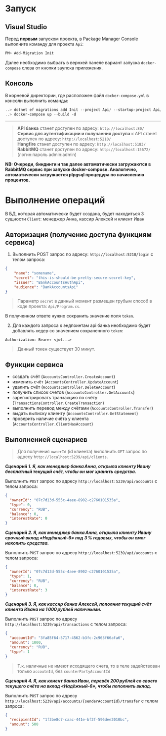 ﻿# Запуск
## Visual Studio
Перед **первым** запуском проекта, в Package Manager Console выполните команду для проекта `Api`:
```powershell
PM> Add-Migration Init
```

Далее необходимо выбрать в вернхей панеле вариант запуска `docker-compose` слева от кнопки заупска приложения.

## Консоль
В корневой директории, где расположен файл `docker-compose.yml` в консоли выполнить команды:
```powershell
..> dotnet ef migrations add Init --project Api/ --startup-project Api/Api.csproj
..> docker-compose up --build -d
```
___
> **API банка** станет доступен по адресу: `http://localhost:80/`\
> **Сервис для аутентификации и получаения доступа** к API станет доступен по адресу: `http://localhost:5210/`\
> **Hangfire** станет доступен по адресу: `http://localhost:5183/`\
> **RabbitMQ** станет доступен по адресу: `http://localhost:15672/` (логин:пароль admin:admin)

**NB: Очереди, биндинги и так далее автоматически загружаются в RabbitMQ сервис при запуске docker-compose. Аналогично, автоматически загружается plpgsql процедура по начислению процентов.**

# Выполнение операций
В БД, которая автоматически будет создана, будет находиться 3 сущности `Client`: менеджер Анна, кассир Алексей и клиент Иван

## Авторизация (получение доступа функциям сервиса)

1. Выполнить POST запрос по адресу: `http://localhost:5210/login` с телом запроса:
```json
{
    "name": "somename",
    "secret": "this-is-should-be-pretty-secure-secret-key",
    "issuer": "BankAccountsAuthApi",
    "audience": "BankAccountsApi"
}
```
> Параметр `secret` в данный момент размещен грубым способ в коде проекта: `Api/Program.cs`.

В полученном ответе нужно сохранить значение поля `token`.

2. Для каждого запроса к эндпоинтам api банка необходимо будет добавлять хедер со значением сохраненного `token`:

```
Authorization: Bearer <jwt...>
```

> Данный токен существует 30 минут.

## Функции сервиса
- создать счёт (`AccountsController.CreateAccount`)
- изменить счёт (`AccountsController.UpdateAccount`)
- удалить счёт (`AccountsController.DeleteAccount`)
- получить список счетов (`AccountsController.GetAccounts`)
- зарегистрировать транзакцию по счёту (`TransactionsController.CreateTransaction`)
- выполнить перевод между счётами (`AccountsController.Transfer`)
- выдать выписку клиенту (`AccountsController.GetStatement`)
- проверить наличие счёта у клиента (`AccountsController.ClientHasAccount`)

## Выполненией сценариев
> Для получения `ownerId` (id клиента) выполнить `GET` запрос по адресу `http://localhost:5239/api/clients`.

***Сценарий 1. Я, как менеджер банка Анна, открыла клиенту Ивану бесплатный текущий счёт, чтобы он мог хранить средства.***

Выполнить `POST` запрос по адресу `http://localhost:5239/api/accounts` с телом запроса:
```json
{
  "ownerId": "07c7d13d-555c-4aee-8902-c2760101535a",
  "type": 0,
  "currency": "RUB",
  "balance": 0,
  "interestRate": 0
}
```

***Сценарий 2. Я, как менеджер банка Анна, открыла клиенту Ивану срочный вклад «Надёжный‑6» под 3 % годовых, чтобы он смог накопить средства.***

Выполнить `POST` запрос по адресу `http://localhost:5239/api/accounts` с телом запроса:
```json
{
  "ownerId": "07c7d13d-555c-4aee-8902-c2760101535a",
  "type": 1,
  "currency": "RUB",
  "balance": 0,
  "interestRate": 3
}
```

***Сценарий 3. Я, как кассир банка Алексей, пополнил текущий счёт клиента Ивана на 1 000 рублей наличными.***

Выполнить `POST` запрос по адресу `http://localhost:5239/api/transactions` с телом запроса:
```json
{
  "accountId": "3fa85f64-5717-4562-b3fc-2c963f66afa6",
  "amount": 1000,
  "currency": "RUB",
  "type": 1
}
```
> Т.к. наличные не имеют исходящего счета, то в теле задействован только `accoutnId`, без `counterPartyAccountId`

***Сценарий 4. Я, как клиент банка Иван, перевёл 200 рублей со своего текущего счёта на вклад «Надёжный‑6», чтобы пополнить вклад.***

Выполнить `POST` запрос по адресу `http://localhost:5239/api/accounts/{senderAccountId}/transfer` с телом запроса:
```json
{
  "recipientId": "1f3be8c7-caac-441e-bf2f-596dee2010bc",
  "amount": 500
}
```